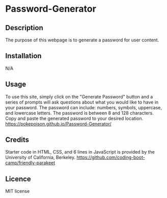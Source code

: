 # Password-Generator

## Description

The purpose of this webpage is to generate a password for user content.

## Installation

N/A

## Usage 

To use this site, simply click on the "Generate Password" button and a series of prompts will ask questions about what you would like to have in your password. The password can include: numbers, symbols, uppercase, and lowercase letters. The password is between 8 and 128 characters. Copy and paste the generated password to your desired location.
https://pokepoison.github.io/Password-Generator/

## Credits

Starter code in HTML, CSS, and 6 lines in JavaScript is provided by the University of California, Berkeley. https://github.com/coding-boot-camp/friendly-parakeet

## Licence

MIT license


